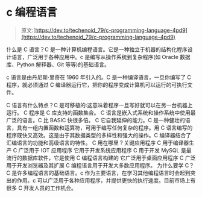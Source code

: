 # c 编程语言

> 原文:[https://dev.to/techenoid_79/c-programming-language-4pd9](https://dev.to/techenoid_79/c-programming-language-4pd9)

什么是 C 语言？C 是一种计算机编程语言。它是一种独立于机器的结构化程序设计语言，广泛用于各种应用中。c 是编写从操作系统到复杂程序(如 Oracle 数据库、Python 解释器、Git 等等)的基础语言。

c 语言是由丹尼斯·里奇在 1960 年引入的。C 是一种编译语言，一旦你编写了 C 程序，就必须通过 C 编译器运行它，把你的程序变成计算机可以运行的可执行文件。

C 语言有什么特点？C 是可移植的:这意味着程序一旦写好就可以在另一台机器上运行。
C 程序是 C 库支持的函数集合。
C 语言是嵌入式系统和操作系统中使用最广泛的语言。C 比 BASIC 快很多倍。
C 它自我延伸的能力。C 是一种健壮的语言，具有一组内置函数和运算符，可用于编写任何复杂的程序。用 C 语言编写的程序既快又高效。这是由于其数据类型的多样性和强大的操作。C 编译器结合了汇编语言的功能和高级语言的特性。
C 用在哪里？关键应用程序
C 用于编译器生产
C 广泛用于 IOT 应用程序
它用于开发系统应用程序
C 用于开发 MySQL 是最流行的数据库软件，它是使用 C 编程语言构建的
它广泛用于桌面应用程序
C 广泛用于开发浏览器及其扩展
C 编程语言用于开发大多数应用程序。
为什么要学 C？C 是许多编程语言的基础语言。c 作为主要语言，在学习其他编程语言时会起到突出的作用。c 可以广泛用于各种应用程序，并提供更快的执行速度。目前市场上有很多 C 开发人员的工作机会。
